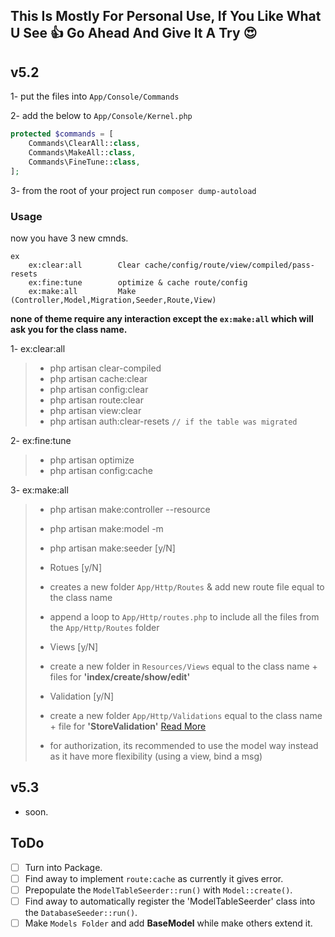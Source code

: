 ## This Is Mostly For Personal Use, If You Like What U See :thumbsup: Go Ahead And Give It A Try :heart_eyes:

## v5.2
1- put the files into `App/Console/Commands`

2- add the below to `App/Console/Kernel.php`

```php
protected $commands = [
    Commands\ClearAll::class,
    Commands\MakeAll::class,
    Commands\FineTune::class,
];
```

3- from the root of your project run `composer dump-autoload`

### Usage
now you have 3 new cmnds.

```shell
ex
    ex:clear:all        Clear cache/config/route/view/compiled/pass-resets
    ex:fine:tune        optimize & cache route/config
    ex:make:all         Make (Controller,Model,Migration,Seeder,Route,View)
```
**none of theme require any interaction except the `ex:make:all` which will ask you for the class name.**

1- ex:clear:all
>  - php artisan clear-compiled
>  - php artisan cache:clear
>  - php artisan config:clear
>  - php artisan route:clear
>  - php artisan view:clear
>  - php artisan auth:clear-resets  `// if the table was migrated`

2- ex:fine:tune
>  - php artisan optimize
>  - php artisan config:cache

3- ex:make:all
>  - php artisan make:controller --resource
>  - php artisan make:model -m
>  - php artisan make:seeder [y/N]
>
> - Rotues [y/N]
>  - creates a new folder `App/Http/Routes` & add new route file equal to the class name
>  - append a loop to `App/Http/routes.php` to include all the files from the `App/Http/Routes` folder
>
> - Views [y/N]
>  - create a new folder in `Resources/Views` equal to the class name + files for **'index/create/show/edit'**
>
> - Validation [y/N]
>  - create a new folder `App/Http/Validations` equal to the class name + file for **'StoreValidation'** [Read More](https://gist.github.com/ctf0/bb137c135b6d9383184d4deec0b24d56)
>  - for authorization, its recommended to use the model way instead as it have more flexibility (using a view, bind a msg)

## v5.3
- soon.


## ToDo

* [ ] Turn into Package.
* [ ] Find away to implement `route:cache` as currently it gives error.
* [ ] Prepopulate the `ModelTableSeerder::run()` with `Model::create()`.
* [ ] Find away to automatically register the 'ModelTableSeerder' class into the `DatabaseSeeder::run()`.
* [ ] Make `Models Folder` and add **BaseModel** while make others extend it.
